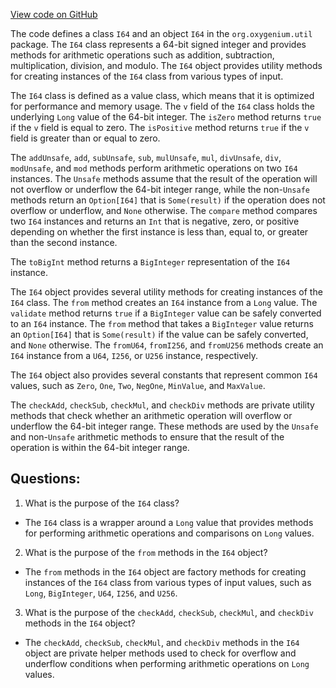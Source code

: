 [View code on GitHub](https://github.com/oxygenium/oxygenium/util/src/main/scala/org/oxygenium/util/I64.scala)

The code defines a class `I64` and an object `I64` in the `org.oxygenium.util` package. The `I64` class represents a 64-bit signed integer and provides methods for arithmetic operations such as addition, subtraction, multiplication, division, and modulo. The `I64` object provides utility methods for creating instances of the `I64` class from various types of input.

The `I64` class is defined as a value class, which means that it is optimized for performance and memory usage. The `v` field of the `I64` class holds the underlying `Long` value of the 64-bit integer. The `isZero` method returns `true` if the `v` field is equal to zero. The `isPositive` method returns `true` if the `v` field is greater than or equal to zero.

The `addUnsafe`, `add`, `subUnsafe`, `sub`, `mulUnsafe`, `mul`, `divUnsafe`, `div`, `modUnsafe`, and `mod` methods perform arithmetic operations on two `I64` instances. The `Unsafe` methods assume that the result of the operation will not overflow or underflow the 64-bit integer range, while the non-`Unsafe` methods return an `Option[I64]` that is `Some(result)` if the operation does not overflow or underflow, and `None` otherwise. The `compare` method compares two `I64` instances and returns an `Int` that is negative, zero, or positive depending on whether the first instance is less than, equal to, or greater than the second instance.

The `toBigInt` method returns a `BigInteger` representation of the `I64` instance.

The `I64` object provides several utility methods for creating instances of the `I64` class. The `from` method creates an `I64` instance from a `Long` value. The `validate` method returns `true` if a `BigInteger` value can be safely converted to an `I64` instance. The `from` method that takes a `BigInteger` value returns an `Option[I64]` that is `Some(result)` if the value can be safely converted, and `None` otherwise. The `fromU64`, `fromI256`, and `fromU256` methods create an `I64` instance from a `U64`, `I256`, or `U256` instance, respectively.

The `I64` object also provides several constants that represent common `I64` values, such as `Zero`, `One`, `Two`, `NegOne`, `MinValue`, and `MaxValue`.

The `checkAdd`, `checkSub`, `checkMul`, and `checkDiv` methods are private utility methods that check whether an arithmetic operation will overflow or underflow the 64-bit integer range. These methods are used by the `Unsafe` and non-`Unsafe` arithmetic methods to ensure that the result of the operation is within the 64-bit integer range.
## Questions: 
 1. What is the purpose of the `I64` class?
- The `I64` class is a wrapper around a `Long` value that provides methods for performing arithmetic operations and comparisons on `Long` values.

2. What is the purpose of the `from` methods in the `I64` object?
- The `from` methods in the `I64` object are factory methods for creating instances of the `I64` class from various types of input values, such as `Long`, `BigInteger`, `U64`, `I256`, and `U256`.

3. What is the purpose of the `checkAdd`, `checkSub`, `checkMul`, and `checkDiv` methods in the `I64` object?
- The `checkAdd`, `checkSub`, `checkMul`, and `checkDiv` methods in the `I64` object are private helper methods used to check for overflow and underflow conditions when performing arithmetic operations on `Long` values.